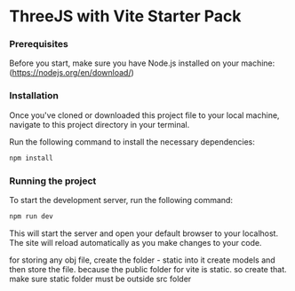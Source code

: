# ThreeJS with Vite Starter Pack
### Prerequisites
Before you start, make sure you have Node.js installed on your machine: (https://nodejs.org/en/download/)

### Installation
Once you've cloned or downloaded this project file to your local machine, navigate to this project directory in your terminal.

Run the following command to install the necessary dependencies:

``` bash
npm install
```
### Running the project
To start the development server, run the following command:

``` bash
npm run dev
```
This will start the server and open your default browser to your localhost. The site will reload automatically as you make changes to your code.

for storing any obj file, create the folder - static   into it create models and then store the file.
because the public folder for vite is static.
so create that. make sure static folder must be outside src folder